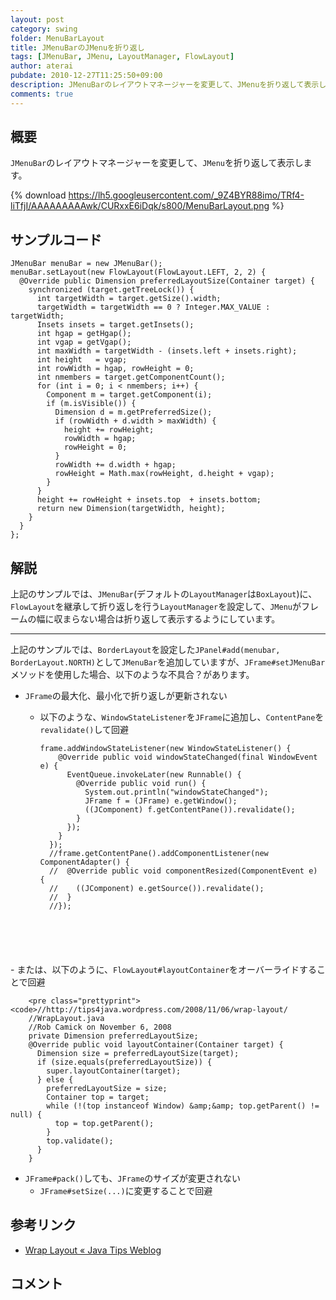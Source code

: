 ```yaml
---
layout: post
category: swing
folder: MenuBarLayout
title: JMenuBarのJMenuを折り返し
tags: [JMenuBar, JMenu, LayoutManager, FlowLayout]
author: aterai
pubdate: 2010-12-27T11:25:50+09:00
description: JMenuBarのレイアウトマネージャーを変更して、JMenuを折り返して表示します。
comments: true
---
```

## 概要
`JMenuBar`のレイアウトマネージャーを変更して、`JMenu`を折り返して表示します。

{% download https://lh5.googleusercontent.com/_9Z4BYR88imo/TRf4-liTfjI/AAAAAAAAAwk/CURxxE6iDqk/s800/MenuBarLayout.png %}

## サンプルコード
<pre class="prettyprint"><code>JMenuBar menuBar = new JMenuBar();
menuBar.setLayout(new FlowLayout(FlowLayout.LEFT, 2, 2) {
  @Override public Dimension preferredLayoutSize(Container target) {
    synchronized (target.getTreeLock()) {
      int targetWidth = target.getSize().width;
      targetWidth = targetWidth == 0 ? Integer.MAX_VALUE : targetWidth;
      Insets insets = target.getInsets();
      int hgap = getHgap();
      int vgap = getVgap();
      int maxWidth = targetWidth - (insets.left + insets.right);
      int height   = vgap;
      int rowWidth = hgap, rowHeight = 0;
      int nmembers = target.getComponentCount();
      for (int i = 0; i &lt; nmembers; i++) {
        Component m = target.getComponent(i);
        if (m.isVisible()) {
          Dimension d = m.getPreferredSize();
          if (rowWidth + d.width &gt; maxWidth) {
            height += rowHeight;
            rowWidth = hgap;
            rowHeight = 0;
          }
          rowWidth += d.width + hgap;
          rowHeight = Math.max(rowHeight, d.height + vgap);
        }
      }
      height += rowHeight + insets.top  + insets.bottom;
      return new Dimension(targetWidth, height);
    }
  }
};
</code></pre>

## 解説
上記のサンプルでは、`JMenuBar`(デフォルトの`LayoutManager`は`BoxLayout`)に、`FlowLayout`を継承して折り返しを行う`LayoutManager`を設定して、`JMenu`がフレームの幅に収まらない場合は折り返して表示するようにしています。

- - - -
上記のサンプルでは、`BorderLayout`を設定した`JPanel#add(menubar, BorderLayout.NORTH)`として`JMenuBar`を追加していますが、`JFrame#setJMenuBar`メソッドを使用した場合、以下のような不具合？があります。

- `JFrame`の最大化、最小化で折り返しが更新されない
    - 以下のような、`WindowStateListener`を`JFrame`に追加し、`ContentPane`を`revalidate()`して回避
        
        <pre class="prettyprint"><code>frame.addWindowStateListener(new WindowStateListener() {
          @Override public void windowStateChanged(final WindowEvent e) {
            EventQueue.invokeLater(new Runnable() {
              @Override public void run() {
                System.out.println("windowStateChanged");
                JFrame f = (JFrame) e.getWindow();
                ((JComponent) f.getContentPane()).revalidate();
              }
            });
          }
        });
        //frame.getContentPane().addComponentListener(new ComponentAdapter() {
        //  @Override public void componentResized(ComponentEvent e) {
        //    ((JComponent) e.getSource()).revalidate();
        //  }
        //});
</code></pre>
    - または、以下のように、`FlowLayout#layoutContainer`をオーバーライドすることで回避
        
        <pre class="prettyprint"><code>//http://tips4java.wordpress.com/2008/11/06/wrap-layout/
        //WrapLayout.java
        //Rob Camick on November 6, 2008
        private Dimension preferredLayoutSize;
        @Override public void layoutContainer(Container target) {
          Dimension size = preferredLayoutSize(target);
          if (size.equals(preferredLayoutSize)) {
            super.layoutContainer(target);
          } else {
            preferredLayoutSize = size;
            Container top = target;
            while (!(top instanceof Window) &amp;&amp; top.getParent() != null) {
              top = top.getParent();
            }
            top.validate();
          }
        }
</code></pre>
- `JFrame#pack()`しても、`JFrame`のサイズが変更されない
    - `JFrame#setSize(...)`に変更することで回避

<!-- dummy comment line for breaking list -->

## 参考リンク
- [Wrap Layout « Java Tips Weblog](http://tips4java.wordpress.com/2008/11/06/wrap-layout/)

<!-- dummy comment line for breaking list -->

## コメント
